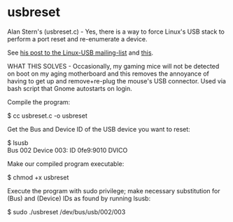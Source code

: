 # usbreset
Alan Stern's (usbreset.c) - Yes, there is a way to force Linux's USB stack to perform a port reset and re-enumerate a device.

See [his post to  the Linux-USB mailing-list](https://marc.info/?l=linux-usb&m=121459435621262&w=2) and [this](https://askubuntu.com/questions/645/how-do-you-reset-a-usb-device-from-the-command-line).

WHAT THIS SOLVES - Occasionally, my gaming mice will not be detected on boot on my aging motherboard and this removes the annoyance of having to get up and remove+re-plug the mouse's USB connector. Used via bash script that Gnome autostarts on login.

Compile the program:

$ cc usbreset.c -o usbreset

Get the Bus and Device ID of the USB device you want to reset:

$ lsusb  
Bus 002 Device 003: ID 0fe9:9010 DVICO  

Make our compiled program executable:

$ chmod +x usbreset

Execute the program with sudo privilege; make necessary substitution for (Bus) and (Device) IDs as found by running lsusb:

$ sudo ./usbreset /dev/bus/usb/002/003
